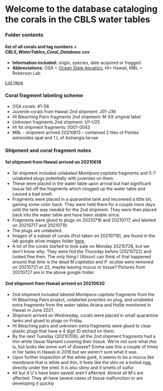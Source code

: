 
# Welcome to the database cataloging the corals in the CBLS water tables


### Folder contents

#### list of all corals and tag numbers = *CBLS_WaterTables_Coral_Database.csv*
- **Information included:** origin, species, date acquired or fragged
- **Abbreviations:** OSA = [Ocean State Aquatics](https://osa-services.com/osa-aquaculture-center/), HI= Hawaii, MBL = Roberson Lab  

[List Here](https://github.com/Putnam-Lab/Lab_Management/blob/master/Lab_Resources/CBLS_Wetlab/CBLS_Coral_Database/CBLS_WaterTables_Coral_Database.csv)

### Coral fragment labeling scheme

- OSA corals: #1-56  
- Juvenile corals from Hawaii 2nd shipment: J01-J36  
- HI Bleaching Pairs fragments 2nd shipment: M-XX original label  
- Unknown fragments 2nd shipment: U1-U25  
- HI 1st shipment fragments: 0001-0043
- MBL - shipment arrived 20210813 - contained 2 tiles of Porites astreoides spat and 1 L of Astrangia larvae


### Shipment and coral fragment notes

#### 1st shipment from Hawaii arrived on 20210618

- 1st shipment included unlabeled *Montipora capitata* fragments and 5-7 unlabeled plugs potentially with juveniles on them.  
- These were placed in the water table upon arrival but had significant tissue fall off the fragments which clogged up the water table and caused a bad smell.  
- Fragments were placed in a quarantine tank and recovered a little bit, gaining some color back. They were held there for a couple more days until the tank was needed for the 2nd shipment. They were then placed back into the water table and have been stable since.  
- Fragments were glued to plugs on 20210716 and 20210717, and labeled on 20210717 and 20210719.  
- The plugs are unlabeled.  
- Images of a subset of corals (first taken on 20210719), are found in the lab google drive images folder [here](https://drive.google.com/drive/u/0/folders/1g1UQAQpicxsuLb_QoF_4cuvAucUm6p_r).
- A lot of the corals started to look pale on Monday 20210726, but we don't know why. They were fed the Thursday before (20210722) and looked fine then. The only thing I (Alison) can think of that happened around that time is the dead *M capitatas* and *P. acutas* were removed on 20210721 or 22, maybe leaving mucus or tissue? Pictures from 20210727 are in the above google folder.

#### 2nd shipment from Hawaii arrived on 20210630

- 2nd shipment included labeled *Montipora capitata* fragments from the HI Bleaching Pairs project, unlabeled juveniles on plug, and unlabeled extra fragments from the water tables Ariana and Hollie monitored in Hawaii in June 2021.  
- Shipment arrived on Wednesday, corals were placed in small quarantine tanks and glued to plugs on Friday.  
- HI Bleaching pairs and unknown extra fragments were glued to clear plastic plugs that have a 4 digit ID etched on them.  
- By the next Tuesday (20210706), all the 2nd shipment fragments had a thin white tissue filament covering their tissue. We're not sure what this is, but looks like some sort of disease? Emma saw this a couple of times in her tanks in Hawaii in 2018 but we weren't sure what it was.  
- Upon further inspection of the white gunk, it seems to be a mucus like membrane that is white and thin, it feels like the skin on a boiled egg, directly under the shell. It is also slimy and it smells of sulfur.  
- All but 4 U's have been saved/ aren't affected. Almost all M's are affected. They all have severe cases of tissue malfunction or are developing it quickly

